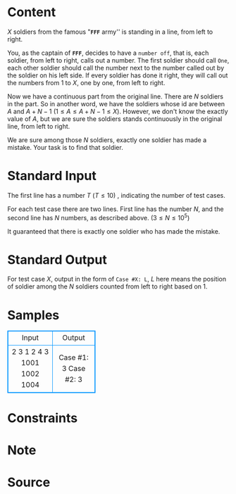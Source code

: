 
# Content

$X$ soldiers from the famous "**`FFF`** army'' is standing in a line, from left to right.

You, as the captain of **`FFF`**, decides to have a `number off`, that is, each soldier, 
from left to right, calls out a number. 
The first soldier should call `One`, each other soldier should call the number next to the number 
called out by the soldier on his left side. If every soldier has done it right, 
they will call out the numbers from $1$ to $X$, one by one, from left to right.

Now we have a continuous part from the original line.
There are $N$ soldiers in the part. 
So in another word, we have the soldiers whose id are between $A$ and $A + N - 1$ ($1 \leq A \leq A + N - 1 \leq X$).
However, we don't know the exactly value of $A$, but we are sure the soldiers stands continuously in the original line, from left to right.

We are sure among those $N$ soldiers, exactly one soldier has made a mistake. 
Your task is to find that soldier.

# Standard Input

The first line has a number $T$ ($T\leq 10$) , indicating the number of test cases.

For each test case there are two lines. First line has the number $N$, 
and the second line has $N$ numbers, as described above. ($3\leq N \leq 10^5$)

It guaranteed that there is exactly one soldier who has made the mistake.

# Standard Output

For test case $X$, output in the form of `Case #X: L`, $L$ here means the position of soldier among the $N$ soldiers 
counted from left to right based on $1$.

# Samples

<style>
        table,table tr th, table tr td { border:1px solid #0094ff; }
        table { width: 200px; min-height: 25px; line-height: 25px; text-align: center; border-collapse: collapse;}   
    </style>
<table>
	<tr>
		<td>Input</td>
		<td>Output</td>
	</tr>
<tr><td>2
3
1 2 4
3
1001 1002 1004</td><td>Case #1: 3
Case #2: 3</td></tr></table>


# Constraints



# Note



# Source


